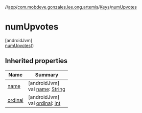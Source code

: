 //[app](../../../../index.md)/[com.mobdeve.gonzales.lee.ong.artemis](../../index.md)/[Keys](../index.md)/[numUpvotes](index.md)

# numUpvotes

[androidJvm]\
[numUpvotes](index.md)()

## Inherited properties

| Name | Summary |
|---|---|
| [name](name.md) | [androidJvm]<br>val [name](name.md): [String](https://kotlinlang.org/api/latest/jvm/stdlib/kotlin/-string/index.html) |
| [ordinal](ordinal.md) | [androidJvm]<br>val [ordinal](ordinal.md): [Int](https://kotlinlang.org/api/latest/jvm/stdlib/kotlin/-int/index.html) |
